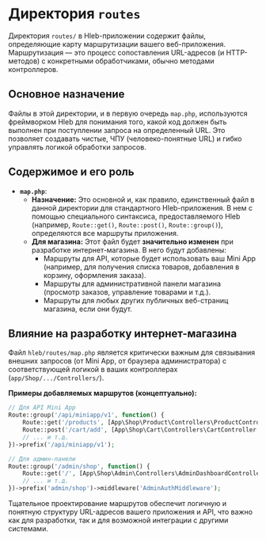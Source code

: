 # Директория `routes`

Директория `routes/` в Hleb-приложении содержит файлы, определяющие карту маршрутизации вашего веб-приложения. Маршрутизация — это процесс сопоставления URL-адресов (и HTTP-методов) с конкретными обработчиками, обычно методами контроллеров.

## Основное назначение

Файлы в этой директории, и в первую очередь `map.php`, используются фреймворком Hleb для понимания того, какой код должен быть выполнен при поступлении запроса на определенный URL. Это позволяет создавать чистые, ЧПУ (человеко-понятные URL) и гибко управлять логикой обработки запросов.

## Содержимое и его роль

*   **`map.php`**:
    *   **Назначение:** Это основной и, как правило, единственный файл в данной директории для стандартного Hleb-приложения. В нем с помощью специального синтаксиса, предоставляемого Hleb (например, `Route::get()`, `Route::post()`, `Route::group()`), определяются все маршруты приложения.
    *   **Для магазина:** Этот файл будет **значительно изменен** при разработке интернет-магазина. В него будут добавлены:
        *   Маршруты для API, которые будет использовать ваш Mini App (например, для получения списка товаров, добавления в корзину, оформления заказа).
        *   Маршруты для административной панели магазина (просмотр заказов, управление товарами и т.д.).
        *   Маршруты для любых других публичных веб-страниц магазина, если они будут.

## Влияние на разработку интернет-магазина

Файл `hleb/routes/map.php` является критически важным для связывания внешних запросов (от Mini App, от браузера администратора) с соответствующей логикой в ваших контроллерах (`app/Shop/.../Controllers/`).

**Примеры добавляемых маршрутов (концептуально):**

```php
// Для API Mini App
Route::group('/api/miniapp/v1', function() {
    Route::get('/products', [App\Shop\Product\Controllers\ProductController::class, 'listForMiniApp']);
    Route::post('/cart/add', [App\Shop\Cart\Controllers\CartController::class, 'addToCartMiniApp']);
    // ... и т.д.
})->prefix('/api/miniapp/v1');

// Для админ-панели
Route::group('/admin/shop', function() {
    Route::get('/', [App\Shop\Admin\Controllers\AdminDashboardController::class, 'index'])->name('admin.shop.dashboard');
    // ... и т.д.
})->prefix('admin/shop')->middleware('AdminAuthMiddleware');
```

Тщательное проектирование маршрутов обеспечит логичную и понятную структуру URL-адресов вашего приложения и API, что важно как для разработки, так и для возможной интеграции с другими системами.
